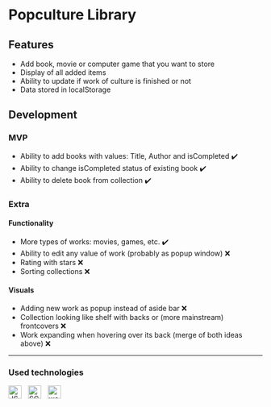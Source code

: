 # Popculture Library
## Features
- Add book, movie or computer game that you want to store
- Display of all added items
- Ability to update if work of culture is finished or not
- Data stored in localStorage
## Development
### MVP
- Ability to add books with values: Title, Author and isCompleted ✔️
- Ability to change isCompleted status of existing book ✔️
- Ability to delete book from collection ✔️
### Extra
#### Functionality
- More types of works: movies, games, etc. ✔️
- Ability to edit any value of work (probably as popup window) ❌
- Rating with stars ❌
- Sorting collections ❌
#### Visuals
- Adding new work as popup instead of aside bar ❌
- Collection looking like shelf with backs or (more mainstream) frontcovers ❌
- Work expanding when hovering over its back (merge of both ideas above) ❌
---
### Used technologies
[<img align="left" alt="JS" width="26px" src="https://cdn.jsdelivr.net/gh/devicons/devicon/icons/javascript/javascript-original.svg" style="padding-right:10px;" />][js]
[<img align="left" alt="SCSS" width="26px" src="https://cdn.jsdelivr.net/gh/devicons/devicon/icons/html5/html5-original.svg" style="padding-right:10px;"/>][html]
[<img align="left" alt="webpack" width="26px" src="https://cdn.jsdelivr.net/gh/devicons/devicon/icons/css3/css3-original.svg" style="padding-right:10px;"/>][css]

[html]: https://en.wikipedia.org/wiki/HTML
[js]: https://en.wikipedia.org/wiki/JavaScript
[css]: https://en.wikipedia.org/wiki/CSS
